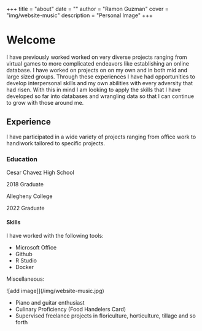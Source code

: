 +++
title = "about"
date = ""
author = "Ramon Guzman"
cover = "img/website-music"
description = "Personal Image"
+++

# Welcome
I have previously worked worked on very diverse projects ranging from virtual games to more complicated endeavors like establishing an online database. I have worked on projects on on my own and in both mid and large sized groups. Through these experiences I have had opportunities to develop interpersonal skills and my own abilities with every adversity that had risen. With this in mind I am looking to apply the skills that I have developed so far into databases and wrangling data so that I can continue to grow with those around me.

## Experience

I have participated in a wide variety of projects ranging from office work to handiwork tailored to specific projects.

### Education

Cesar Chavez High School

2018 Graduate

Allegheny College

2022 Graduate

#### Skills 

I have worked with the following tools:

- Microsoft Office
- Github
- R Studio
- Docker

Miscellaneous:

![add image]](/img/website-music.jpg)

- Piano and guitar enthusiast
- Culinary Proficiency (Food Handelers Card)
- Supervised freelance projects in floriculture, horticulture, tillage and so forth


